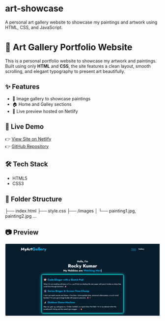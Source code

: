 # art-showcase
A personal art gallery website to showcase my paintings and artwork using HTML, CSS, and JavaScript.

# 🎨 Art Gallery Portfolio Website

This is a personal portfolio website to showcase my artwork and paintings. Built using only **HTML** and **CSS**, the site features a clean layout, smooth scrolling, and elegant typography to present art beautifully.

## ✨ Features

- 🎨 Image gallery to showcase paintings
- 🏠 Home and Galley sections
- 🚀 Live preview hosted on Netlify

## 🔗 Live Demo

👉 [View Site on Netlify](https://painting-portfolio.netlify.app/)  
👉 [GitHub Repository](https://github.com/ROCKY0012-bits/art-showcase)

## 🛠️ Tech Stack

- HTML5
- CSS3

## 📁 Folder Structure
├── index.html
├── style.css
├── /images
│ └── painting1.jpg, painting2.jpg ...

## 📷 Preview

![Website Preview](https://github.com/ROCKY0012-bits/art-showcase/blob/main/Screenshot%202025-07-24%20173310.png)
